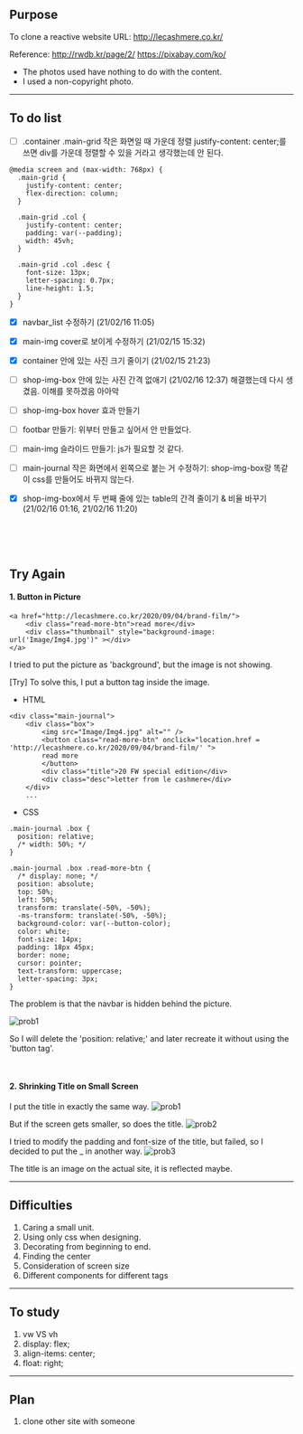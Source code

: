 ## Purpose

To clone a reactive website
URL: http://lecashmere.co.kr/

Reference:
http://rwdb.kr/page/2/
https://pixabay.com/ko/

- The photos used have nothing to do with the content.
- I used a non-copyright photo.

---

## To do list

- [ ] .container .main-grid 작은 화면일 때 가운데 정렬
      justify-content: center;를 쓰면 div를 가운데 정렬할 수 있을 거라고 생각했는데 안 된다.

```
@media screen and (max-width: 768px) {
  .main-grid {
    justify-content: center;
    flex-direction: column;
  }

  .main-grid .col {
    justify-content: center;
    padding: var(--padding);
    width: 45vh;
  }

  .main-grid .col .desc {
    font-size: 13px;
    letter-spacing: 0.7px;
    line-height: 1.5;
  }
}
```

- [x] navbar_list 수정하기 (21/02/16 11:05)
- [x] main-img cover로 보이게 수정하기 (21/02/15 15:32)
- [x] container 안에 있는 사진 크기 줄이기 (21/02/15 21:23)
- [ ] shop-img-box 안에 있는 사진 간격 없애기 (21/02/16 12:37)
      해결했는데 다시 생겼음. 이해를 못하겠음 아아악
- [ ] shop-img-box hover 효과 만들기
- [ ] footbar 만들기:
      위부터 만들고 싶어서 안 만들었다.
- [ ] main-img 슬라이드 만들기:
      js가 필요할 것 같다.

- [ ] main-journal 작은 화면에서 왼쪽으로 붙는 거 수정하기: shop-img-box랑 똑같이 css를 만들어도 바뀌지 않는다.

- [x] shop-img-box에서 두 번째 줄에 있는 table의 간격 줄이기 & 비율 바꾸기 (21/02/16 01:16, 21/02/16 11:20)

<br>
<br>
<br>

## Try Again

#### 1. Button in Picture

```
<a href="http://lecashmere.co.kr/2020/09/04/brand-film/">
    <div class="read-more-btn">read more</div>
    <div class="thumbnail" style="background-image: url('Image/Img4.jpg')" ></div>
</a>
```

I tried to put the picture as 'background', but the image is not showing.

[Try] To solve this, I put a button tag inside the image.

- HTML

```
<div class="main-journal">
    <div class="box">
        <img src="Image/Img4.jpg" alt="" />
        <button class="read-more-btn" onclick="location.href = 'http://lecashmere.co.kr/2020/09/04/brand-film/' ">
        read more
        </button>
        <div class="title">20 FW special edition</div>
        <div class="desc">letter from le cashmere</div>
    </div>
    ...
```

- CSS

```
.main-journal .box {
  position: relative;
  /* width: 50%; */
}

.main-journal .box .read-more-btn {
  /* display: none; */
  position: absolute;
  top: 50%;
  left: 50%;
  transform: translate(-50%, -50%);
  -ms-transform: translate(-50%, -50%);
  background-color: var(--button-color);
  color: white;
  font-size: 14px;
  padding: 18px 45px;
  border: none;
  cursor: pointer;
  text-transform: uppercase;
  letter-spacing: 3px;
}
```

The problem is that the navbar is hidden behind the picture.

![prob1](https://user-images.githubusercontent.com/64337152/107729378-17cd7580-6d34-11eb-9229-8cc053e9945e.png)

So I will delete the 'position: relative;' and later recreate it without using the 'button tag'.

<br>

#### 2. Shrinking Title on Small Screen

I put the title in exactly the same way.
![prob1](https://user-images.githubusercontent.com/64337152/107838369-eb276580-6de8-11eb-9ded-7b372da9b94b.png)

But if the screen gets smaller, so does the title.
![prob2](https://user-images.githubusercontent.com/64337152/107838366-e95da200-6de8-11eb-9841-a532027928be.png)

I tried to modify the padding and font-size of the title, but failed, so I decided to put the \_ in another way.
![prob3](https://user-images.githubusercontent.com/64337152/107838368-eb276580-6de8-11eb-897b-574c49891eea.png)

The title is an image on the actual site, it is reflected maybe.

---

## Difficulties

1. Caring a small unit.
2. Using only css when designing.
3. Decorating from beginning to end.
4. Finding the center
5. Consideration of screen size
6. Different components for different tags

---

## To study

1. vw VS vh
2. display: flex;
3. align-items: center;
4. float: right;

---

## Plan

1. clone other site with someone
